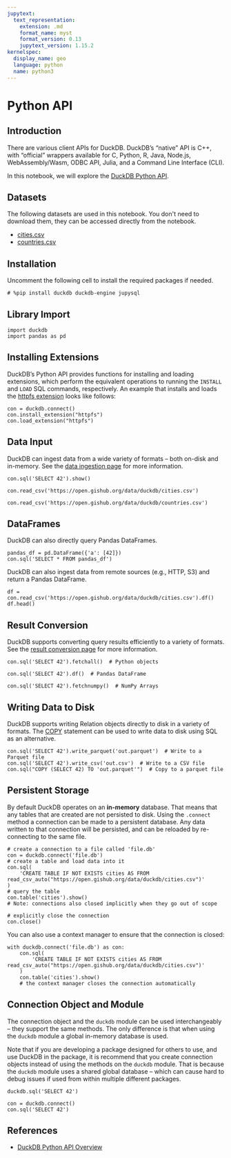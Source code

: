 ```yaml
---
jupytext:
  text_representation:
    extension: .md
    format_name: myst
    format_version: 0.13
    jupytext_version: 1.15.2
kernelspec:
  display_name: geo
  language: python
  name: python3
---
```


# Python API

## Introduction

There are various client APIs for DuckDB. DuckDB’s “native” API is C++, with “official” wrappers available for C, Python, R, Java, Node.js, WebAssembly/Wasm, ODBC API, Julia, and a Command Line Interface (CLI).

In this notebook, we will explore the [DuckDB Python API](https://duckdb.org/docs/api/python/overview).

## Datasets

The following datasets are used in this notebook. You don't need to download them, they can be accessed directly from the notebook.

- [cities.csv](https://open.gishub.org/data/duckdb/cities.csv)
- [countries.csv](https://open.gishub.org/data/duckdb/countries.csv)

## Installation

Uncomment the following cell to install the required packages if needed.

```{code-cell} ipython3
# %pip install duckdb duckdb-engine jupysql
```

## Library Import

```{code-cell} ipython3
import duckdb
import pandas as pd
```

## Installing Extensions

DuckDB’s Python API provides functions for installing and loading extensions, which perform the equivalent operations to running the `INSTALL` and `LOAD` SQL commands, respectively. An example that installs and loads the [httpfs extension](https://duckdb.org/docs/extensions/httpfs) looks like follows:

```{code-cell} ipython3
con = duckdb.connect()
con.install_extension("httpfs")
con.load_extension("httpfs")
```

## Data Input

DuckDB can ingest data from a wide variety of formats – both on-disk and in-memory. See the [data ingestion page](https://duckdb.org/docs/api/python/data_ingestion) for more information.

```{code-cell} ipython3
con.sql('SELECT 42').show()
```

```{code-cell} ipython3
con.read_csv('https://open.gishub.org/data/duckdb/cities.csv')
```

```{code-cell} ipython3
con.read_csv('https://open.gishub.org/data/duckdb/countries.csv')
```

## DataFrames

DuckDB can also directly query Pandas DataFrames. 

```{code-cell} ipython3
pandas_df = pd.DataFrame({'a': [42]})
con.sql('SELECT * FROM pandas_df')
```

DuckDB can also ingest data from remote sources (e.g., HTTP, S3) and return a Pandas DataFrame.

```{code-cell} ipython3
df = con.read_csv('https://open.gishub.org/data/duckdb/cities.csv').df()
df.head()
```

## Result Conversion

DuckDB supports converting query results efficiently to a variety of formats. See the [result conversion page](https://duckdb.org/docs/api/python/result_conversion) for more information.

```{code-cell} ipython3
con.sql('SELECT 42').fetchall()  # Python objects
```

```{code-cell} ipython3
con.sql('SELECT 42').df()  # Pandas DataFrame
```

```{code-cell} ipython3
con.sql('SELECT 42').fetchnumpy()  # NumPy Arrays
```

## Writing Data to Disk

DuckDB supports writing Relation objects directly to disk in a variety of formats. The [COPY](https://duckdb.org/docs/sql/statements/copy) statement can be used to write data to disk using SQL as an alternative.

```{code-cell} ipython3
con.sql('SELECT 42').write_parquet('out.parquet')  # Write to a Parquet file
con.sql('SELECT 42').write_csv('out.csv')  # Write to a CSV file
con.sql("COPY (SELECT 42) TO 'out.parquet'")  # Copy to a parquet file
```

## Persistent Storage

By default DuckDB operates on an **in-memory** database. That means that any tables that are created are not persisted to disk. Using the `.connect` method a connection can be made to a persistent database. Any data written to that connection will be persisted, and can be reloaded by re-connecting to the same file.

```{code-cell} ipython3
# create a connection to a file called 'file.db'
con = duckdb.connect('file.db')
# create a table and load data into it
con.sql(
    'CREATE TABLE IF NOT EXISTS cities AS FROM read_csv_auto("https://open.gishub.org/data/duckdb/cities.csv")'
)
# query the table
con.table('cities').show()
# Note: connections also closed implicitly when they go out of scope
```

```{code-cell} ipython3
# explicitly close the connection
con.close()
```

You can also use a context manager to ensure that the connection is closed:

```{code-cell} ipython3
with duckdb.connect('file.db') as con:
    con.sql(
        'CREATE TABLE IF NOT EXISTS cities AS FROM read_csv_auto("https://open.gishub.org/data/duckdb/cities.csv")'
    )
    con.table('cities').show()
    # the context manager closes the connection automatically
```

## Connection Object and Module

The connection object and the `duckdb` module can be used interchangeably – they support the same methods. The only difference is that when using the `duckdb` module a global in-memory database is used.

Note that if you are developing a package designed for others to use, and use DuckDB in the package, it is recommend that you create connection objects instead of using the methods on the `duckdb` module. That is because the `duckdb` module uses a shared global database – which can cause hard to debug issues if used from within multiple different packages.

```{code-cell} ipython3
duckdb.sql('SELECT 42')
```

```{code-cell} ipython3
con = duckdb.connect()
con.sql('SELECT 42')
```

## References

- [DuckDB Python API Overview](https://duckdb.org/docs/api/python/overview)
